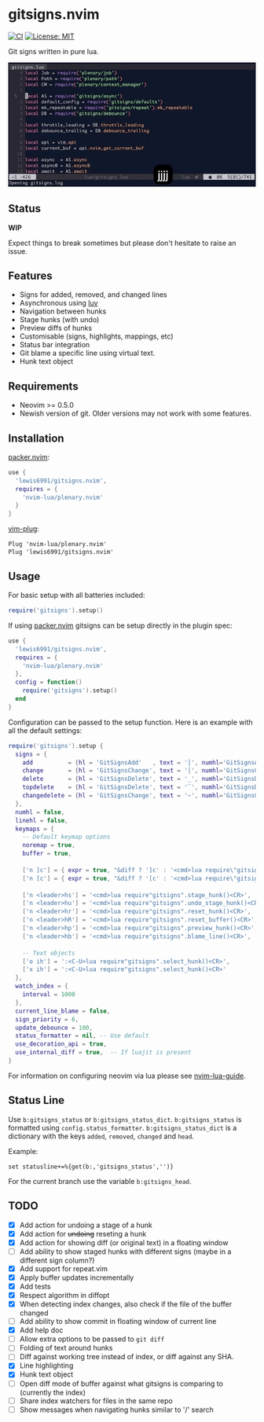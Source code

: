 # gitsigns.nvim

[![CI](https://github.com/lewis6991/gitsigns.nvim/workflows/CI/badge.svg?branch=main)](https://github.com/lewis6991/gitsigns.nvim/actions?query=workflow%3ACI)
[![License: MIT](https://img.shields.io/badge/License-MIT-yellow.svg)](https://opensource.org/licenses/MIT)

Git signs written in pure lua.

![](https://raw.githubusercontent.com/lewis6991/media/main/gitsigns_demo1.gif)

## Status
**WIP**

Expect things to break sometimes but please don't hesitate to raise an issue.

## Features

- Signs for added, removed, and changed lines
- Asynchronous using [luv](https://github.com/luvit/luv/blob/master/docs.md)
- Navigation between hunks
- Stage hunks (with undo)
- Preview diffs of hunks
- Customisable (signs, highlights, mappings, etc)
- Status bar integration
- Git blame a specific line using virtual text.
- Hunk text object

## Requirements

- Neovim >= 0.5.0
- Newish version of git. Older versions may not work with some features.

## Installation

[packer.nvim](https://github.com/wbthomason/packer.nvim):
```lua
use {
  'lewis6991/gitsigns.nvim',
  requires = {
    'nvim-lua/plenary.nvim'
  }
}
```

[vim-plug](https://github.com/junegunn/vim-plug):
```vim
Plug 'nvim-lua/plenary.nvim'
Plug 'lewis6991/gitsigns.nvim'
```

## Usage

For basic setup with all batteries included:
```lua
require('gitsigns').setup()
```

If using [packer.nvim](https://github.com/wbthomason/packer.nvim) gitsigns can
be setup directly in the plugin spec:

```lua
use {
  'lewis6991/gitsigns.nvim',
  requires = {
    'nvim-lua/plenary.nvim'
  },
  config = function()
    require('gitsigns').setup()
  end
}
```

Configuration can be passed to the setup function. Here is an example with all
the default settings:

```lua
require('gitsigns').setup {
  signs = {
    add          = {hl = 'GitSignsAdd'   , text = '│', numhl='GitSignsAddNr'   , linehl='GitSignsAddLn'},
    change       = {hl = 'GitSignsChange', text = '│', numhl='GitSignsChangeNr', linehl='GitSignsChangeLn'},
    delete       = {hl = 'GitSignsDelete', text = '_', numhl='GitSignsDeleteNr', linehl='GitSignsDeleteLn'},
    topdelete    = {hl = 'GitSignsDelete', text = '‾', numhl='GitSignsDeleteNr', linehl='GitSignsDeleteLn'},
    changedelete = {hl = 'GitSignsChange', text = '~', numhl='GitSignsChangeNr', linehl='GitSignsChangeLn'},
  },
  numhl = false,
  linehl = false,
  keymaps = {
    -- Default keymap options
    noremap = true,
    buffer = true,

    ['n ]c'] = { expr = true, "&diff ? ']c' : '<cmd>lua require\"gitsigns\".next_hunk()<CR>'"},
    ['n [c'] = { expr = true, "&diff ? '[c' : '<cmd>lua require\"gitsigns\".prev_hunk()<CR>'"},

    ['n <leader>hs'] = '<cmd>lua require"gitsigns".stage_hunk()<CR>',
    ['n <leader>hu'] = '<cmd>lua require"gitsigns".undo_stage_hunk()<CR>',
    ['n <leader>hr'] = '<cmd>lua require"gitsigns".reset_hunk()<CR>',
    ['n <leader>hR'] = '<cmd>lua require"gitsigns".reset_buffer()<CR>',
    ['n <leader>hp'] = '<cmd>lua require"gitsigns".preview_hunk()<CR>',
    ['n <leader>hb'] = '<cmd>lua require"gitsigns".blame_line()<CR>',

    -- Text objects
    ['o ih'] = ':<C-U>lua require"gitsigns".select_hunk()<CR>',
    ['x ih'] = ':<C-U>lua require"gitsigns".select_hunk()<CR>'
  },
  watch_index = {
    interval = 1000
  },
  current_line_blame = false,
  sign_priority = 6,
  update_debounce = 100,
  status_formatter = nil, -- Use default
  use_decoration_api = true,
  use_internal_diff = true,  -- If luajit is present
}
```

For information on configuring neovim via lua please see
[nvim-lua-guide](https://github.com/nanotee/nvim-lua-guide).

## Status Line

Use `b:gitsigns_status` or `b:gitsigns_status_dict`. `b:gitsigns_status` is
formatted using `config.status_formatter`. `b:gitsigns_status_dict` is a
dictionary with the keys `added`, `removed`, `changed` and `head`.

Example:
```viml
set statusline+=%{get(b:,'gitsigns_status','')}
```

For the current branch use the variable `b:gitsigns_head`.

## TODO

- [x] Add action for undoing a stage of a hunk
- [x] Add action for ~~undoing~~ reseting a hunk
- [x] Add action for showing diff (or original text) in a floating window
- [ ] Add ability to show staged hunks with different signs (maybe in a different sign column?)
- [x] Add support for repeat.vim
- [x] Apply buffer updates incrementally
- [x] Add tests
- [x] Respect algorithm in diffopt
- [x] When detecting index changes, also check if the file of the buffer changed
- [ ] Add ability to show commit in floating window of current line
- [x] Add help doc
- [ ] Allow extra options to be passed to `git diff`
- [ ] Folding of text around hunks
- [ ] Diff against working tree instead of index, or diff against any SHA.
- [x] Line highlighting
- [x] Hunk text object
- [ ] Open diff mode of buffer against what gitsigns is comparing to (currently the index)
- [ ] Share index watchers for files in the same repo
- [ ] Show messages when navigating hunks similar to '/' search
